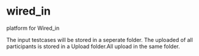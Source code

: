 # wired_in
platform for Wired_in

The input testcases will be stored in a seperate folder.
The uploaded of all participants is stored in a Upload folder.All upload in the same folder.
